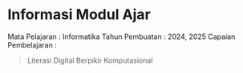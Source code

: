 # Informasi Modul Ajar

Mata Pelajaran : Informatika
Tahun Pembuatan : 2024, 2025
Capaian Pembelajaran : 
> Literasi Digital
> Berpikir Komputasional

